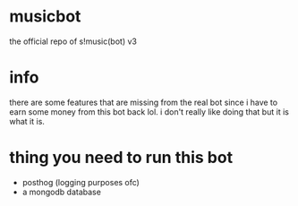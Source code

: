 # musicbot
the official repo of s!music(bot) v3

# info
there are some features that are missing from the real bot since 
i have to earn some money from this bot back lol. i don't really
like doing that but it is what it is.

# thing you need to run this bot
- posthog (logging purposes ofc)
- a mongodb database